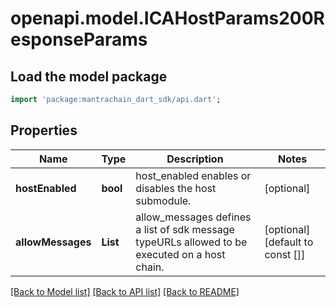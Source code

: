 # openapi.model.ICAHostParams200ResponseParams

## Load the model package
```dart
import 'package:mantrachain_dart_sdk/api.dart';
```

## Properties
Name | Type | Description | Notes
------------ | ------------- | ------------- | -------------
**hostEnabled** | **bool** | host_enabled enables or disables the host submodule. | [optional] 
**allowMessages** | **List<String>** | allow_messages defines a list of sdk message typeURLs allowed to be executed on a host chain. | [optional] [default to const []]

[[Back to Model list]](../README.md#documentation-for-models) [[Back to API list]](../README.md#documentation-for-api-endpoints) [[Back to README]](../README.md)


